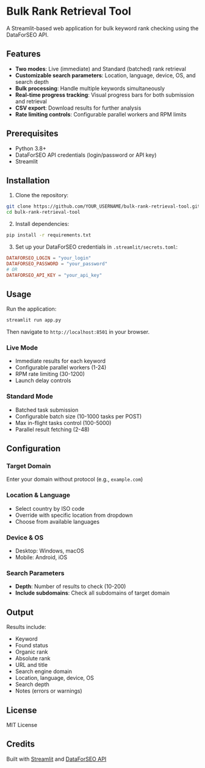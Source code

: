 # Bulk Rank Retrieval Tool

A Streamlit-based web application for bulk keyword rank checking using the DataForSEO API.

## Features

- **Two modes**: Live (immediate) and Standard (batched) rank retrieval
- **Customizable search parameters**: Location, language, device, OS, and search depth
- **Bulk processing**: Handle multiple keywords simultaneously
- **Real-time progress tracking**: Visual progress bars for both submission and retrieval
- **CSV export**: Download results for further analysis
- **Rate limiting controls**: Configurable parallel workers and RPM limits

## Prerequisites

- Python 3.8+
- DataForSEO API credentials (login/password or API key)
- Streamlit

## Installation

1. Clone the repository:
```bash
git clone https://github.com/YOUR_USERNAME/bulk-rank-retrieval-tool.git
cd bulk-rank-retrieval-tool
```

2. Install dependencies:
```bash
pip install -r requirements.txt
```

3. Set up your DataForSEO credentials in `.streamlit/secrets.toml`:
```toml
DATAFORSEO_LOGIN = "your_login"
DATAFORSEO_PASSWORD = "your_password"
# OR
DATAFORSEO_API_KEY = "your_api_key"
```

## Usage

Run the application:
```bash
streamlit run app.py
```

Then navigate to `http://localhost:8501` in your browser.

### Live Mode
- Immediate results for each keyword
- Configurable parallel workers (1-24)
- RPM rate limiting (30-1200)
- Launch delay controls

### Standard Mode
- Batched task submission
- Configurable batch size (10-1000 tasks per POST)
- Max in-flight tasks control (100-5000)
- Parallel result fetching (2-48)

## Configuration

### Target Domain
Enter your domain without protocol (e.g., `example.com`)

### Location & Language
- Select country by ISO code
- Override with specific location from dropdown
- Choose from available languages

### Device & OS
- Desktop: Windows, macOS
- Mobile: Android, iOS

### Search Parameters
- **Depth**: Number of results to check (10-200)
- **Include subdomains**: Check all subdomains of target domain

## Output

Results include:
- Keyword
- Found status
- Organic rank
- Absolute rank
- URL and title
- Search engine domain
- Location, language, device, OS
- Search depth
- Notes (errors or warnings)

## License

MIT License

## Credits

Built with [Streamlit](https://streamlit.io/) and [DataForSEO API](https://dataforseo.com/)